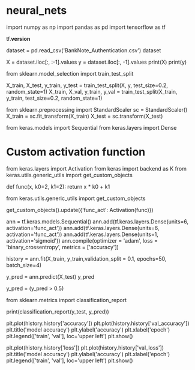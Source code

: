 # neural_nets

import numpy as np
import pandas as pd
import tensorflow as tf

tf.__version__

dataset = pd.read_csv('BankNote_Authentication.csv')
dataset


X = dataset.iloc[:, :-1].values
y = dataset.iloc[:, -1].values
print(X)
print(y)


from sklearn.model_selection import train_test_split

X_train, X_test, y_train, y_test = train_test_split(X, y, test_size=0.2, random_state=1)
X_train, X_val, y_train, y_val = train_test_split(X_train, y_train, test_size=0.2, random_state=1)


from sklearn.preprocessing import StandardScaler
sc = StandardScaler()
X_train = sc.fit_transform(X_train)
X_test = sc.transform(X_test)


from keras.models import Sequential
from keras.layers import Dense

# Custom activation function
from keras.layers import Activation
from keras import backend as K
from keras.utils.generic_utils import get_custom_objects


def func(x, k0=2, k1=2):
    return x * k0 + k1


from keras.utils.generic_utils import get_custom_objects

get_custom_objects().update({'func_act': Activation(func)})


ann = tf.keras.models.Sequential()
ann.add(tf.keras.layers.Dense(units=6, activation='func_act'))
ann.add(tf.keras.layers.Dense(units=6, activation='func_act'))
ann.add(tf.keras.layers.Dense(units=1, activation='sigmoid'))
ann.compile(optimizer = 'adam', loss = 'binary_crossentropy', metrics = ['accuracy'])


history = ann.fit(X_train, y_train,validation_split = 0.1, epochs=50, batch_size=4)


y_pred = ann.predict(X_test)
y_pred


y_pred = (y_pred > 0.5)

from sklearn.metrics import classification_report

print(classification_report(y_test, y_pred))


plt.plot(history.history['accuracy'])
plt.plot(history.history['val_accuracy'])
plt.title('model accuracy')
plt.ylabel('accuracy')
plt.xlabel('epoch')
plt.legend(['train', 'val'], loc='upper left')
plt.show()


plt.plot(history.history['loss'])
plt.plot(history.history['val_loss'])
plt.title('model accuracy')
plt.ylabel('accuracy')
plt.xlabel('epoch')
plt.legend(['train', 'val'], loc='upper left')
plt.show()
    
    
